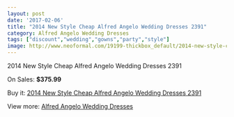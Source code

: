 ```yaml
---
layout: post
date: '2017-02-06'
title: "2014 New Style Cheap Alfred Angelo Wedding Dresses 2391"
category: Alfred Angelo Wedding Dresses
tags: ["discount","wedding","gowns","party","style"]
image: http://www.neoformal.com/19199-thickbox_default/2014-new-style-cheap-alfred-angelo-wedding-dresses-2391.jpg
---
```

2014 New Style Cheap Alfred Angelo Wedding Dresses 2391

On Sales: **$375.99**
<a href="https://www.neoformal.com/en/alfred-angelo-wedding-dresses-2014/6147-2014-new-style-cheap-alfred-angelo-wedding-dresses-2391.html"><amp-img layout="responsive" width="600" height="600" src="//www.neoformal.com/19199-thickbox_default/2014-new-style-cheap-alfred-angelo-wedding-dresses-2391.jpg" alt="2014 New Style Cheap Alfred Angelo Wedding Dresses 2391 0" /></a>
<a href="https://www.neoformal.com/en/alfred-angelo-wedding-dresses-2014/6147-2014-new-style-cheap-alfred-angelo-wedding-dresses-2391.html"><amp-img layout="responsive" width="600" height="600" src="//www.neoformal.com/19201-thickbox_default/2014-new-style-cheap-alfred-angelo-wedding-dresses-2391.jpg" alt="2014 New Style Cheap Alfred Angelo Wedding Dresses 2391 1" /></a>
<a href="https://www.neoformal.com/en/alfred-angelo-wedding-dresses-2014/6147-2014-new-style-cheap-alfred-angelo-wedding-dresses-2391.html"><amp-img layout="responsive" width="600" height="600" src="//www.neoformal.com/19200-thickbox_default/2014-new-style-cheap-alfred-angelo-wedding-dresses-2391.jpg" alt="2014 New Style Cheap Alfred Angelo Wedding Dresses 2391 2" /></a>

Buy it: [2014 New Style Cheap Alfred Angelo Wedding Dresses 2391](https://www.neoformal.com/en/alfred-angelo-wedding-dresses-2014/6147-2014-new-style-cheap-alfred-angelo-wedding-dresses-2391.html "2014 New Style Cheap Alfred Angelo Wedding Dresses 2391")

View more: [Alfred Angelo Wedding Dresses](https://www.neoformal.com/en/80-alfred-angelo-wedding-dresses-2014 "Alfred Angelo Wedding Dresses")